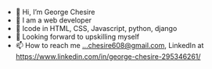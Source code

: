- 👋 Hi, I’m George Chesire
- 👀 I am a web developer
- 🌱 Icode in HTML, CSS, Javascript, python, django
- 💞️ Looking forward to upskilling myself
- 📫 How to reach me ...chesire608@gmail.com, LinkedIn at https://www.linkedin.com/in/george-chesire-295346261/

<!---
Georgeches/Georgeches is a ✨ special ✨ repository because its `README.md` (this file) appears on your GitHub profile.
You can click the Preview link to take a look at your changes.
--->
